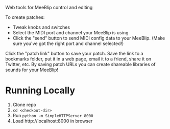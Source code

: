 Web tools for MeeBlip control and editing

To create patches:
* Tweak knobs and switches
* Select the MIDI port and channel your MeeBlip is using
* Click the "send" button to send MIDI config data to your MeeBlip. (Make sure you've got the right port and channel selected!)

Click the "patch link" button to save your patch.  Save the link to a bookmarks folder, put it in a web page, email it to a friend, share it on Twitter, etc.  By saving patch URLs you can create shareable libraries of sounds for your MeeBlip!

# Running Locally

1. Clone repo
2. `cd <checkout-dir>`
3. Run `python -m SimpleHTTPServer 8000`
4. Load http://localhost:8000 in browser
